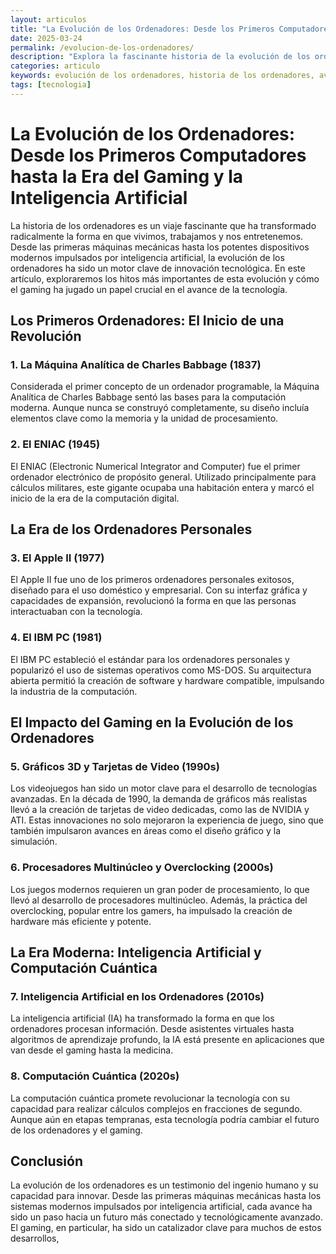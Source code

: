 ```yaml
---
layout: articulos
title: "La Evolución de los Ordenadores: Desde los Primeros Computadores hasta la Era del Gaming y la Inteligencia Artificial"
date: 2025-03-24
permalink: /evolucion-de-los-ordenadores/
description: "Explora la fascinante historia de la evolución de los ordenadores, desde las primeras máquinas hasta la era moderna impulsada por el gaming y la inteligencia artificial. Descubre cómo la tecnología ha transformado el mundo."
categories: articulo
keywords: evolución de los ordenadores, historia de los ordenadores, avances tecnológicos, gaming y tecnología, inteligencia artificial, computadoras modernas
tags: [tecnologia]
---
```


# La Evolución de los Ordenadores: Desde los Primeros Computadores hasta la Era del Gaming y la Inteligencia Artificial

La historia de los ordenadores es un viaje fascinante que ha transformado radicalmente la forma en que vivimos, trabajamos y nos entretenemos. Desde las primeras máquinas mecánicas hasta los potentes dispositivos modernos impulsados por inteligencia artificial, la evolución de los ordenadores ha sido un motor clave de innovación tecnológica. En este artículo, exploraremos los hitos más importantes de esta evolución y cómo el gaming ha jugado un papel crucial en el avance de la tecnología.

## Los Primeros Ordenadores: El Inicio de una Revolución

### 1. **La Máquina Analítica de Charles Babbage (1837)**
   Considerada el primer concepto de un ordenador programable, la Máquina Analítica de Charles Babbage sentó las bases para la computación moderna. Aunque nunca se construyó completamente, su diseño incluía elementos clave como la memoria y la unidad de procesamiento.

### 2. **El ENIAC (1945)**
   El ENIAC (Electronic Numerical Integrator and Computer) fue el primer ordenador electrónico de propósito general. Utilizado principalmente para cálculos militares, este gigante ocupaba una habitación entera y marcó el inicio de la era de la computación digital.

## La Era de los Ordenadores Personales

### 3. **El Apple II (1977)**
   El Apple II fue uno de los primeros ordenadores personales exitosos, diseñado para el uso doméstico y empresarial. Con su interfaz gráfica y capacidades de expansión, revolucionó la forma en que las personas interactuaban con la tecnología.

### 4. **El IBM PC (1981)**
   El IBM PC estableció el estándar para los ordenadores personales y popularizó el uso de sistemas operativos como MS-DOS. Su arquitectura abierta permitió la creación de software y hardware compatible, impulsando la industria de la computación.

## El Impacto del Gaming en la Evolución de los Ordenadores

### 5. **Gráficos 3D y Tarjetas de Video (1990s)**
   Los videojuegos han sido un motor clave para el desarrollo de tecnologías avanzadas. En la década de 1990, la demanda de gráficos más realistas llevó a la creación de tarjetas de video dedicadas, como las de NVIDIA y ATI. Estas innovaciones no solo mejoraron la experiencia de juego, sino que también impulsaron avances en áreas como el diseño gráfico y la simulación.

### 6. **Procesadores Multinúcleo y Overclocking (2000s)**
   Los juegos modernos requieren un gran poder de procesamiento, lo que llevó al desarrollo de procesadores multinúcleo. Además, la práctica del overclocking, popular entre los gamers, ha impulsado la creación de hardware más eficiente y potente.

## La Era Moderna: Inteligencia Artificial y Computación Cuántica

### 7. **Inteligencia Artificial en los Ordenadores (2010s)**
   La inteligencia artificial (IA) ha transformado la forma en que los ordenadores procesan información. Desde asistentes virtuales hasta algoritmos de aprendizaje profundo, la IA está presente en aplicaciones que van desde el gaming hasta la medicina.

### 8. **Computación Cuántica (2020s)**
   La computación cuántica promete revolucionar la tecnología con su capacidad para realizar cálculos complejos en fracciones de segundo. Aunque aún en etapas tempranas, esta tecnología podría cambiar el futuro de los ordenadores y el gaming.

## Conclusión

La evolución de los ordenadores es un testimonio del ingenio humano y su capacidad para innovar. Desde las primeras máquinas mecánicas hasta los sistemas modernos impulsados por inteligencia artificial, cada avance ha sido un paso hacia un futuro más conectado y tecnológicamente avanzado. El gaming, en particular, ha sido un catalizador clave para muchos de estos desarrollos,
